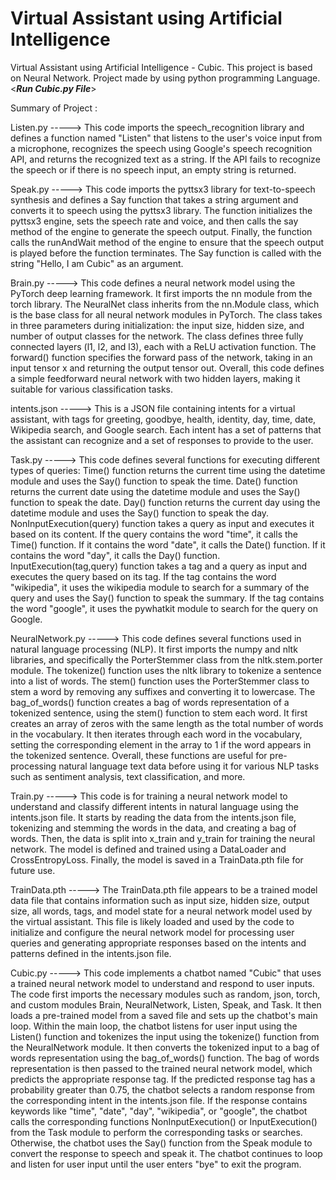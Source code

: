 # Virtual Assistant using Artificial Intelligence
Virtual Assistant using Artificial Intelligence - Cubic. 
This project is based on Neural Network. Project made by using python programming Language.
<_____Run Cubic.py File_____>

Summary of Project :

Listen.py ----->
This code imports the speech_recognition library and defines a function named "Listen" that listens to the user's voice input from a microphone, recognizes the speech using Google's speech recognition API, and returns the recognized text as a string. If the API fails to recognize the speech or if there is no speech input, an empty string is returned.

Speak.py ----->
This code imports the pyttsx3 library for text-to-speech synthesis and defines a Say function that takes a string argument and converts it to speech using the pyttsx3 library. The function initializes the pyttsx3 engine, sets the speech rate and voice, and then calls the say method of the engine to generate the speech output. Finally, the function calls the runAndWait method of the engine to ensure that the speech output is played before the function terminates. The Say function is called with the string "Hello, I am Cubic" as an argument.

Brain.py ----->
This code defines a neural network model using the PyTorch deep learning framework. It first imports the nn module from the torch library.
The NeuralNet class inherits from the nn.Module class, which is the base class for all neural network modules in PyTorch. The class takes in three parameters during initialization: the input size, hidden size, and number of output classes for the network.
The class defines three fully connected layers (l1, l2, and l3), each with a ReLU activation function. The forward() function specifies the forward pass of the network, taking in an input tensor x and returning the output tensor out.
Overall, this code defines a simple feedforward neural network with two hidden layers, making it suitable for various classification tasks.

intents.json ----->
This is a JSON file containing intents for a virtual assistant, with tags for greeting, goodbye, health, identity, day, time, date, Wikipedia search, and Google search. Each intent has a set of patterns that the assistant can recognize and a set of responses to provide to the user.

Task.py ----->
This code defines several functions for executing different types of queries:
Time() function returns the current time using the datetime module and uses the Say() function to speak the time.
Date() function returns the current date using the datetime module and uses the Say() function to speak the date.
Day() function returns the current day using the datetime module and uses the Say() function to speak the day.
NonInputExecution(query) function takes a query as input and executes it based on its content. If the query contains the word "time", it calls the Time() function. If it contains the word "date", it calls the Date() function. If it contains the word "day", it calls the Day() function.
InputExecution(tag,query) function takes a tag and a query as input and executes the query based on its tag. If the tag contains the word "wikipedia", it uses the wikipedia module to search for a summary of the query and uses the Say() function to speak the summary. If the tag contains the word "google", it uses the pywhatkit module to search for the query on Google.

NeuralNetwork.py ----->
This code defines several functions used in natural language processing (NLP). It first imports the numpy and nltk libraries, and specifically the PorterStemmer class from the nltk.stem.porter module.
The tokenize() function uses the nltk library to tokenize a sentence into a list of words. The stem() function uses the PorterStemmer class to stem a word by removing any suffixes and converting it to lowercase.
The bag_of_words() function creates a bag of words representation of a tokenized sentence, using the stem() function to stem each word. It first creates an array of zeros with the same length as the total number of words in the vocabulary. It then iterates through each word in the vocabulary, setting the corresponding element in the array to 1 if the word appears in the tokenized sentence.
Overall, these functions are useful for pre-processing natural language text data before using it for various NLP tasks such as sentiment analysis, text classification, and more.

Train.py ----->
This code is for training a neural network model to understand and classify different intents in natural language using the intents.json file. It starts by reading the data from the intents.json file, tokenizing and stemming the words in the data, and creating a bag of words. Then, the data is split into x_train and y_train for training the neural network. The model is defined and trained using a DataLoader and CrossEntropyLoss. Finally, the model is saved in a TrainData.pth file for future use.

TrainData.pth ----->
The TrainData.pth file appears to be a trained model data file that contains information such as input size, hidden size, output size, all words, tags, and model state for a neural network model used by the virtual assistant. This file is likely loaded and used by the code to initialize and configure the neural network model for processing user queries and generating appropriate responses based on the intents and patterns defined in the intents.json file.

Cubic.py ----->
This code implements a chatbot named "Cubic" that uses a trained neural network model to understand and respond to user inputs.
The code first imports the necessary modules such as random, json, torch, and custom modules Brain, NeuralNetwork, Listen, Speak, and Task. It then loads a pre-trained model from a saved file and sets up the chatbot's main loop.
Within the main loop, the chatbot listens for user input using the Listen() function and tokenizes the input using the tokenize() function from the NeuralNetwork module. It then converts the tokenized input to a bag of words representation using the bag_of_words() function. The bag of words representation is then passed to the trained neural network model, which predicts the appropriate response tag.
If the predicted response tag has a probability greater than 0.75, the chatbot selects a random response from the corresponding intent in the intents.json file. If the response contains keywords like "time", "date", "day", "wikipedia", or "google", the chatbot calls the corresponding functions NonInputExecution() or InputExecution() from the Task module to perform the corresponding tasks or searches. Otherwise, the chatbot uses the Say() function from the Speak module to convert the response to speech and speak it.
The chatbot continues to loop and listen for user input until the user enters "bye" to exit the program.
